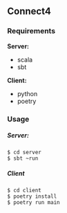 ## Connect4

### Requirements

**Server:**
- scala
- sbt

**Client:**
- python
- poetry

### Usage

##### Server:

```console
$ cd server
$ sbt ~run
```

##### Client

```console
$ cd client
$ poetry install
$ poetry run main
```
